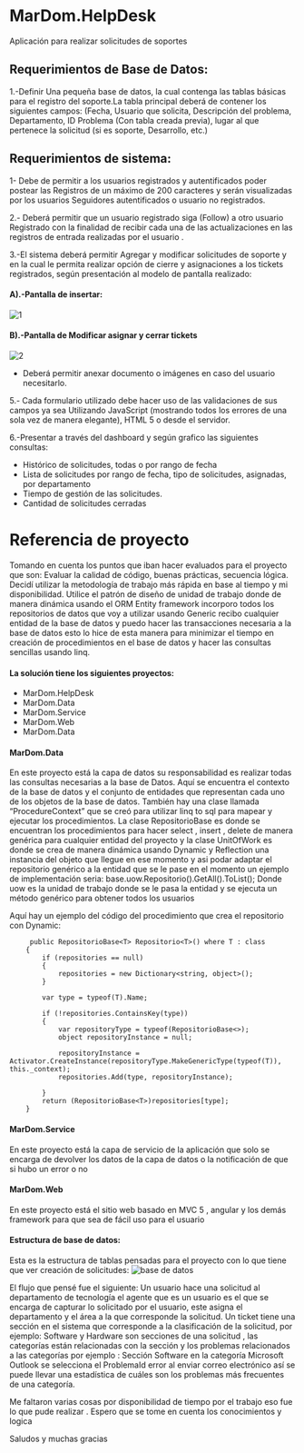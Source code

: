 # MarDom.HelpDesk
Aplicación para realizar solicitudes de soportes

## Requerimientos de Base de Datos:

1.-Definir Una pequeña base de datos, la cual contenga las tablas básicas para el
registro del soporte.La tabla principal deberá de contener los siguientes campos:
(Fecha, Usuario que solicita, Descripción del problema, Departamento,
ID Problema (Con tabla creada previa), lugar al que pertenece la solicitud (si es
soporte, Desarrollo, etc.)


## Requerimientos de sistema: 

1- Debe de permitir a los usuarios registrados y autentificados poder postear las
Registros de un máximo de 200 caracteres y serán visualizadas por los usuarios
Seguidores autentificados o usuario no registrados.

2.- Deberá permitir que un usuario registrado siga (Follow) a otro usuario
Registrado con la finalidad de recibir cada una de las actualizaciones en las registros
de entrada realizadas por el usuario .

3.-El sistema deberá permitir Agregar y modificar solicitudes de soporte y en la cual le
permita realizar opción de cierre y asignaciones a los tickets registrados, según
presentación al modelo de pantalla realizado:

#### A).-Pantalla de insertar:
![1](https://cloud.githubusercontent.com/assets/11558655/26476721/947b9da8-418e-11e7-8b09-ba21e117430c.PNG)

#### B).-Pantalla de Modificar asignar y cerrar tickets
![2](https://cloud.githubusercontent.com/assets/11558655/26476761/ce74d8c6-418e-11e7-9aa0-16b5ed6828fe.PNG)
- Deberá permitir anexar documento o imágenes en caso del usuario necesitarlo.

5.- Cada formulario utilizado debe hacer uso de las validaciones de sus campos ya sea
Utilizando JavaScript (mostrando todos los errores de una sola vez de manera
elegante), HTML 5 o desde el servidor.

6.-Presentar a través del dashboard y según grafico las siguientes consultas:
- Histórico de solicitudes, todas o por rango de fecha
- Lista de solicitudes por rango de fecha, tipo de solicitudes, asignadas, por departamento
- Tiempo de gestión de las solicitudes.
- Cantidad de solicitudes cerradas

# Referencia de proyecto 

Tomando en cuenta los puntos que iban hacer evaluados para el proyecto que son: Evaluar la calidad de código, buenas prácticas, secuencia lógica. Decidí utilizar la metodología de trabajo más rápida en base al tiempo y mi disponibilidad. Utilice el patrón de diseño de unidad de trabajo donde de manera dinámica usando el ORM Entity framework incorporo todos los repositorios de datos que voy a utilizar usando Generic recibo cualquier entidad de la base de datos y puedo hacer las transacciones necesaria a la base de datos esto lo hice de esta manera para minimizar el tiempo en creación de procedimientos en el base de datos y hacer las consultas sencillas usando linq.

#### La solución tiene los siguientes proyectos:
- MarDom.HelpDesk
- MarDom.Data
- MarDom.Service
- MarDom.Web
- MarDom.Data

#### MarDom.Data

En este proyecto está la capa de datos su responsabilidad es realizar todas las consultas necesarias a la base de Datos. Aquí se encuentra el contexto de la base de datos y el conjunto de entidades que representan cada uno de los objetos de la base de datos. También hay una clase llamada “ProcedureContext” que se creó para utilizar linq to sql para mapear y ejecutar los procedimientos. La clase RepositorioBase es donde se encuentran los procedimientos para hacer select , insert , delete de manera genérica para cualquier entidad del proyecto y la clase UnitOfWork
es donde se crea de manera dinámica usando Dynamic y Reflection una instancia del objeto que llegue en ese momento y asi podar adaptar el repositorio genérico a la entidad que se le pase en el momento un ejemplo de implementación seria:
base.uow.Repositorio<Usuario>().GetAll().ToList();
Donde uow es la unidad de trabajo donde se le pasa la entidad y se ejecuta un método genérico para obtener todos los usuarios
 
Aquí hay un ejemplo del código del procedimiento que crea el repositorio con Dynamic:


         public RepositorioBase<T> Repositorio<T>() where T : class
        {
            if (repositories == null)
            {
                repositories = new Dictionary<string, object>();
            }
 
            var type = typeof(T).Name;
 
            if (!repositories.ContainsKey(type))
            {
                var repositoryType = typeof(RepositorioBase<>);
                object repositoryInstance = null;
 
                repositoryInstance = Activator.CreateInstance(repositoryType.MakeGenericType(typeof(T)), this._context);
                repositories.Add(type, repositoryInstance);
 
            }
            return (RepositorioBase<T>)repositories[type];
        }
        
        
 
#### MarDom.Service
En este proyecto está la capa de servicio de la aplicación que solo se encarga de devolver los datos de la capa de datos o la notificación de que si hubo un error o no
 
#### MarDom.Web
En este proyecto está el sitio web basado en MVC 5 , angular y los demás framework para que sea de fácil uso para el usuario


#### Estructura de base de datos:

Esta es la estructura de tablas pensadas para el proyecto con lo que tiene que ver creación de solicitudes:
![base de datos](https://cloud.githubusercontent.com/assets/11558655/26648421/6e4c419c-4610-11e7-91e2-815034e1d758.png)


 
 El flujo que pensé fue el siguiente: Un usuario hace una solicitud al departamento de tecnología el agente que es un usuario es el que se encarga de capturar lo solicitado por el usuario, este asigna el departamento y el área a la que corresponde la solicitud. Un ticket tiene una sección en el sistema que corresponde a la clasificación de la solicitud, por ejemplo: Software y Hardware son secciones de una solicitud , las categorías están relacionadas con la sección y los problemas relacionados a las categorías por ejemplo : Sección Software en la categoría Microsoft Outlook se selecciona el ProblemaId  error al enviar correo electrónico así se puede llevar una estadística de cuáles son los problemas más frecuentes de una categoría.    


Me faltaron varias cosas por disponibilidad de tiempo por el trabajo eso fue lo que pude realizar . Espero que se tome en cuenta  los conocimientos y logica

Saludos y muchas gracias 

 
 






